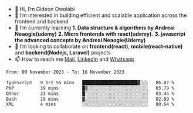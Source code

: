 - 👋 Hi, I’m Gideon Owolabi
- 👀 I’m interested in building efficient and scalable application across the frontend and backend
- 🌱 I’m currently learning <b>1. Data structure & algorithms by Andreai Neaogie(udemy)</b> <b>2. Micro frontends with react(udemy).</b>  <b>3. javascript the advanced concepts by Andreai Neaogie(Udemy)</b>
- 💞️ I’m looking to collaborate on <b>frontend(react)</b>, <b>mobile(react-native)</b> and <b>backend(Nodejs, Laravel)</b> projects
- 📫 How to reach me <a href="mailto:gideoniyin2021@gmail.com">Mail</a>, <a href="https://www.linkedin.com/in/gideon-owolabi-9b667a232/">LinkedIn</a> and <a href="https://wa.me/2348055377085">Whatsapp</a>

<!---
gude1/gude1 is a ✨ special ✨ repository because its `README.md` (this file) appears on your GitHub profile.
You can click the Preview link to take a look at your changes.
--->

<!--START_SECTION:waka-->

```txt
From: 09 November 2023 - To: 16 November 2023

TypeScript   9 hrs 55 mins   █████████████████████▓░░░   86.87 %
PHP          39 mins         █▒░░░░░░░░░░░░░░░░░░░░░░░   05.79 %
Other        23 mins         █░░░░░░░░░░░░░░░░░░░░░░░░   03.44 %
Bash         19 mins         ▓░░░░░░░░░░░░░░░░░░░░░░░░   02.89 %
XML          4 mins          ░░░░░░░░░░░░░░░░░░░░░░░░░   00.64 %
```

<!--END_SECTION:waka-->
